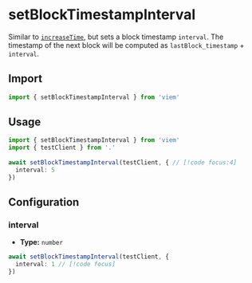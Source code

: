# setBlockTimestampInterval

Similar to [`increaseTime`](/TODO), but sets a block timestamp `interval`. The timestamp of the next block will be computed as `lastBlock_timestamp` + `interval`.

## Import 

```ts
import { setBlockTimestampInterval } from 'viem'
```

## Usage

```ts
import { setBlockTimestampInterval } from 'viem'
import { testClient } from '.'
 
await setBlockTimestampInterval(testClient, { // [!code focus:4]
  interval: 5
})
```

## Configuration

### interval

- **Type:** `number`

```ts
await setBlockTimestampInterval(testClient, {
  interval: 1 // [!code focus]
})
```